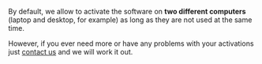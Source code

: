 By default, we allow to activate the software on **two different computers** \(laptop and desktop, for example\) as long as they are not used at the same time.

However, if you ever need more or have any problems with your activations just [contact us](https://www.trainyourears.com/contact/) and we will work it out.

